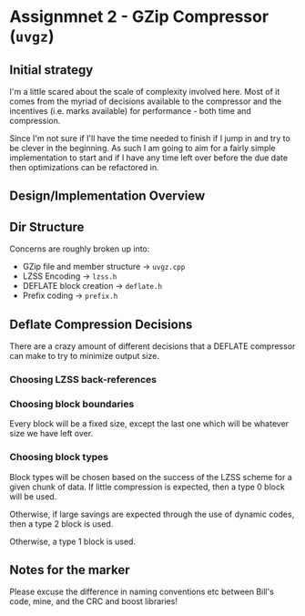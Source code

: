 # Assignmnet 2 - GZip Compressor (`uvgz`)

## Initial strategy
I'm a little scared about the scale of complexity involved here. Most of it comes from the myriad of decisions available
to the compressor and the incentives (i.e. marks available) for performance - both time and compression.

Since I'm not sure if I'll have the time needed to finish if I jump in and try to be clever in the beginning. As such I
am going to aim for a fairly simple implementation to start and if I have any time left over before the due date then 
optimizations can be refactored in.

## Design/Implementation Overview
<!-- TODO -->

## Dir Structure
Concerns are roughly broken up into:
* GZip file and member structure -> `uvgz.cpp`
* LZSS Encoding -> `lzss.h`
* DEFLATE block creation -> `deflate.h`
* Prefix coding -> `prefix.h`

## Deflate Compression Decisions
There are a crazy amount of different decisions that a DEFLATE compressor can make to try to minimize output size.

<!-- TODO -->

### Choosing LZSS back-references
<!-- TODO -->

### Choosing block boundaries
Every block will be a fixed size, except the last one which will be whatever size we have left over.

### Choosing block types
Block types will be chosen based on the success of the LZSS scheme for a given chunk of data. If little compression
is expected, then a type 0 block will be used.

Otherwise, if large savings are expected through the use of dynamic codes, then a type 2 block is used.

Otherwise, a type 1 block is used.

## Notes for the marker
Please excuse the difference in naming conventions etc between Bill's code, mine, and the CRC and boost libraries! 

<!-- TODO -->